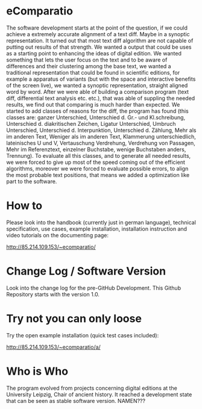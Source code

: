 # eComparatio
The software development starts at the point of the question, if we could achieve a extremely accurate alignment of a text diff. Maybe in a synoptic representation. It turned out that most text diff algorithm are not capable of putting out results of that strength. We wanted a output that could be uses as a starting point to enhancing the ideas of digital edition. We wanted something that lets the user focus on the text and to be aware of differences and their clustering among the base text, we wanted a traditional representation that could be found in scientific editions, for example a apparatus of variants (but with the space and interactive benefits of the screen live), we wanted a synoptic representation, straight aligned word by word. After we were able of building a comparison program (text diff, differential text analysis etc. etc.), that was able of suppling the needed results, we find out that comparing is much harder than expected. We started to add classes of reasons for the diff, the program has found (this classes are: ganzer Unterschied, Unterschied d. Gr.- und Kl.schreibung, Unterschied d. diakritischen Zeichen, Ligatur Unterschied, Umbruch Unterschied, Unterschied d. Interpunktion, Unterschied d. Zählung, Mehr als im anderen Text, Weniger als im anderen Text, Klammerung unterschiedlich, lateinisches U und V, Vertauschung Verdrehung, Verdrehung von Passagen, Mehr im Referenztext, einzelner Buchstabe, wenige Buchstaben anders, Trennung). To evaluate all this classes, and to generate all needed results, we were forced to give up most of the speed coming out of the efficient algorithms, moreover we were forced to evaluate possible errors, to align the most probable text positions, that means we added a optimization like part to the software.

# How to
Please look into the handbook (currently just in german language), technical specification, use cases, example installation, installation instruction and video tutorials on the documenting page:

http://85.214.109.153/~ecomparatio/

# Change Log / Software Version
Look into the change log for the pre-GitHub Development. This Github Repository starts with the version 1.0.

# Try not you can only loose
Try the open example installation (quick test cases included):

http://85.214.109.153/~ecomparatio/a/

# Who is Who
The program evolved from projects concerning digital editions at the University Leipzig, Chair of ancient history. It reached a development state that can be seen as stable software version. NAMEN???


